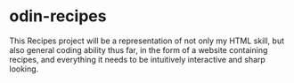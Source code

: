 # odin-recipes

This Recipes project will be a representation of not only my HTML skill, but also general coding ability thus far, in the form of a website containing recipes, and everything it needs to be intuitively interactive and sharp looking.